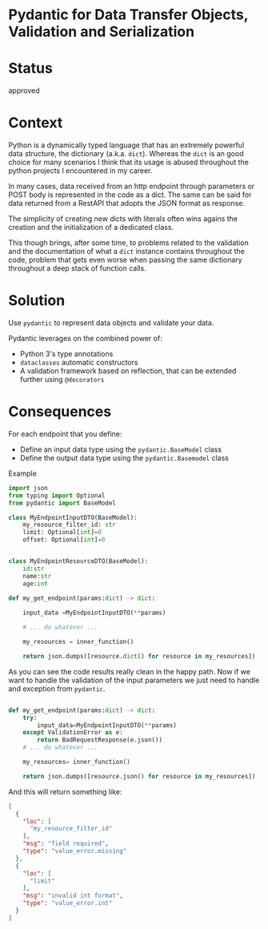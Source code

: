 # Pydantic for Data Transfer Objects, Validation and Serialization

# Status

approved

# Context

Python is a dynamically typed language that has an extremely powerful data structure, the dictionary (a.k.a. `dict`).
Whereas the `dict` is an good choice for many scenarios I think that its usage is abused throughout the 
python projects I encountered in my career.

In many cases, data received from an http endpoint through parameters or POST body is represented
in the code as a dict. The same can be said for data returned from a RestAPI that adopts the
JSON format as response. 

The simplicity of creating new dicts with literals often wins agains the creation and the initialization
of a dedicated class.
  
This though brings, after some time, to problems related to the validation and the documentation
of what a `dict` instance contains throughout the code, problem that gets even worse when passing
the same dictionary throughout a deep stack of function calls.

# Solution

Use `pydantic` to represent data objects and validate your data.

Pydantic leverages on the combined power of:
* Python 3's type annotations
* `dataclasses` automatic constructors
* A validation framework based on reflection, that can be extended further using `@decorators`


# Consequences

For each endpoint that you define:
* Define an input data type using the `pydantic.BaseModel` class
* Define the output data type using the `pydantic.Basemodel` class


Example  
```python
import json
from typing import Optional
from pydantic import BaseModel

class MyEndpointInputDTO(BaseModel):
    my_resource_filter_id: str
    limit: Optional[int]=0
    offset: Optional[int]=0


class MyEndpointResourceDTO(BaseModel):
    id:str
    name:str
    age:int

def my_get_endpoint(params:dict) -> dict:
    
    input_data =MyEndpointInputDTO(**params)

    # ... do whatever ...

    my_resources = inner_function()

    return json.dumps([resource.dict() for resource in my_resources])
```

As you can see the code results really clean in the happy path.
Now if we want to handle the validation of the input parameters we just need to handle
and exception from `pydantic`.

```python

def my_get_endpoint(params:dict) -> dict:
    try:
        input_data=MyEndpointInputDTO(**params)
    except ValidationError as e:
        return BadRequestResponse(e.json())
    # ... do whatever ...

    my_resources= inner_function()

    return json.dumps([resource.json() for resource in my_resources])
```

And this will return something like:
```json
[
  {
    "loc": [
      "my_resource_filter_id"
    ],
    "msg": "field required",
    "type": "value_error.missing"
  },
  {
    "loc": [
      "limit"
    ],
    "msg": "invalid int format",
    "type": "value_error.int"
  }
]
```


 